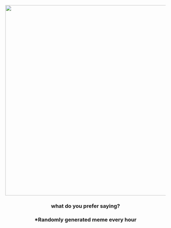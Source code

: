 <p align="center">
        <img src="https://i.redd.it/u4ze3cxokwz91.jpg" width="600" height="600">
        </p>
        <h3 align="center">what do you prefer saying?</h3>
        <h3 align="center">*Randomly generated meme every hour</h3>
    